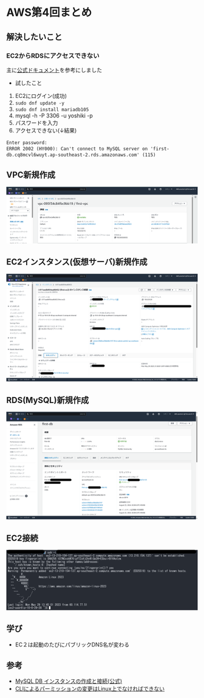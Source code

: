 # AWS第4回まとめ

## 解決したいこと
### EC2からRDSにアクセスできない
主に[公式ドキュメント](https://docs.aws.amazon.com/ja_jp/AmazonRDS/latest/UserGuide/CHAP_GettingStarted.CreatingConnecting.MySQL.html)を参考にしました
- 試したこと
1. EC2にログイン(成功)
2. `sudo dnf update -y`
3. `sudo dnf install mariadb105`
4. mysql -h <my-endpoint> -P 3306 -u yoshiki -p
5. パスワードを入力
6. アクセスできない(↓結果)
```
Enter password:
ERROR 2002 (HY000): Can't connect to MySQL server on 'first-db.cq8mcvl6wuyt.ap-southeast-2.rds.amazonaws.com' (115)
```

## VPC新規作成
![VPC](images/VPC.png)

## EC2インスタンス(仮想サーバ)新規作成
![EC2](images/EC2.png)

## RDS(MySQL)新規作成
![RDS](images/RDS.png)

## EC2接続
![EC2アクセス](images/EC2Access.png)

## 学び
- EC２は起動のたびにパブリックDNS名が変わる

## 参考
- [MySQL DB インスタンスの作成と接続(公式)](https://docs.aws.amazon.com/ja_jp/AmazonRDS/latest/UserGuide/CHAP_GettingStarted.CreatingConnecting.MySQL.html)
- [CLIによるパーミッションの変更はLinux上でなければできない](https://qiita.com/onishi_820/items/858185a792dea739e040)